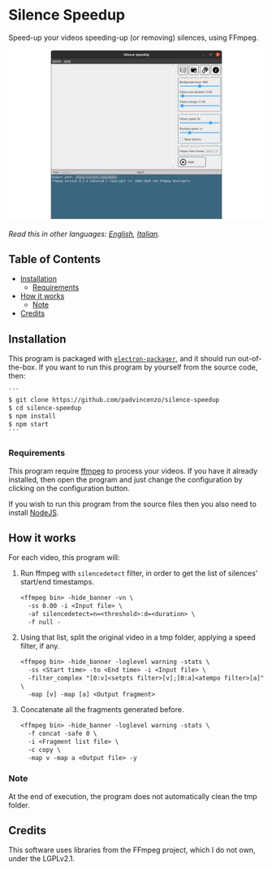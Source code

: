 # Silence Speedup
Speed-up your videos speeding-up (or removing) silences, using FFmpeg.

![Homescreen](screenshots/Homescreen.png)

*Read this in other languages: [English](README.md), [Italian](README.it.md).*

## Table of Contents
  - [Installation](#installation)
    - [Requirements](#requirements)
  - [How it works](#how-it-works)
    - [Note](#note)
  - [Credits](#credits)

## Installation
This program is packaged with [``electron-packager``](https://electron.github.io/electron-packager/master/), and it should run out-of-the-box. If you want to run this program by yourself from the source code, then:

    ```
    $ git clone https://github.com/padvincenzo/silence-speedup
    $ cd silence-speedup
    $ npm install
    $ npm start
    ```

### Requirements
This program require [ffmpeg](https://ffmpeg.org/download.html) to process your videos. If you have it already installed, then open the program and just change the configuration by clicking on the configuration button.

If you wish to run this program from the source files then you also need to install [NodeJS](https://nodejs.org/en/).

## How it works
For each video, this program will:

1.  Run ffmpeg with ``silencedetect`` filter, in order to get the list of silences' start/end timestamps.

    ```
    <ffmpeg bin> -hide_banner -vn \
      -ss 0.00 -i <Input file> \
      -af silencedetect=n=<threshold>:d=<duration> \
      -f null -
    ```

2.  Using that list, split the original video in a tmp folder, applying a speed filter, if any.

    ```
    <ffmpeg bin> -hide_banner -loglevel warning -stats \
      -ss <Start time> -to <End time> -i <Input file> \
      -filter_complex "[0:v]<setpts filter>[v];[0:a]<atempo filter>[a]" \
      -map [v] -map [a] <Output fragment>
    ```

3.  Concatenate all the fragments generated before.

    ```
    <ffmpeg bin> -hide_banner -loglevel warning -stats \
      -f concat -safe 0 \
      -i <Fragment list file> \
      -c copy \
      -map v -map a <Output file> -y
    ```

### Note
At the end of execution, the program does not automatically clean the tmp folder.

## Credits
This software uses libraries from the FFmpeg project, which I do not own, under the LGPLv2.1.
